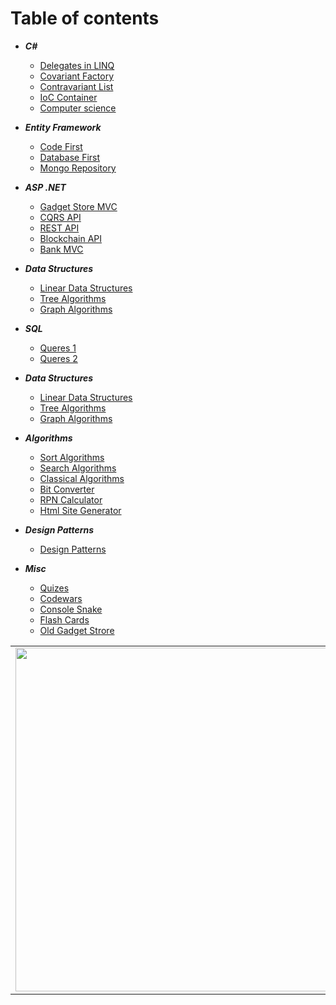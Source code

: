 # Table of contents

- ***C#***
  - [Delegates in LINQ](https://github.com/kolosovpetro/DelegatesInLINQ)
  - [Covariant Factory](https://github.com/kolosovpetro/CovariantFactory)
  - [Contravariant List](https://github.com/kolosovpetro/ContravariantList)
  - [IoC Container](https://github.com/kolosovpetro/IoC-Container)
  - [Computer science](https://github.com/kolosovpetro/Computer-Science)
  
- ***Entity Framework***
  - [Code First](https://github.com/kolosovpetro/CodeFirstEntityFrameworkCore)
  - [Database First](https://github.com/kolosovpetro/DatabaseFirstEntityFrameworkCore)
  - [Mongo Repository](https://github.com/kolosovpetro/MongoDb-Repository)
  
- ***ASP .NET***
  - [Gadget Store MVC](https://github.com/kolosovpetro/Gadget-Store-MVC)
  - [CQRS API](https://github.com/kolosovpetro/CQRS-Api)
  - [REST API](https://github.com/kolosovpetro/Rest-Api)
  - [Blockchain API](https://github.com/kolosovpetro/Blockchain-Api)
  - [Bank MVC](https://github.com/kolosovpetro/BankMVC)
  
- ***Data Structures***
  - [Linear Data Structures](https://github.com/kolosovpetro/Data-Structures)
  - [Tree Algorithms](https://github.com/kolosovpetro/Tree-Algorithms)
  - [Graph Algorithms](https://github.com/kolosovpetro/Graph-Algorithms)

- ***SQL***
  - [Queres 1](https://github.com/kolosovpetro/Rental-SQL-Database)
  - [Queres 2](https://github.com/kolosovpetro/SQL_Course)
  
- ***Data Structures***
  - [Linear Data Structures](https://github.com/kolosovpetro/Data-Structures)
  - [Tree Algorithms](https://github.com/kolosovpetro/Tree-Algorithms)
  - [Graph Algorithms](https://github.com/kolosovpetro/Graph-Algorithms)
  
- ***Algorithms***
  - [Sort Algorithms](https://github.com/kolosovpetro/Sort-Algorithms)
  - [Search Algorithms](https://github.com/kolosovpetro/Search-Algorithms)
  - [Classical Algorithms](https://github.com/kolosovpetro/Classical-Algorithms)
  - [Bit Converter](https://github.com/kolosovpetro/Bit-Converter)
  - [RPN Calculator](https://github.com/kolosovpetro/RpnCalculator)
  - [Html Site Generator](https://github.com/kolosovpetro/Html-Code-Generator)
  
- ***Design Patterns***
  - [Design Patterns](https://github.com/kolosovpetro/Design-Patterns)
  
- ***Misc***
  - [Quizes](https://github.com/kolosovpetro/Computer-Science-Quizlet)
  - [Codewars](https://github.com/kolosovpetro/Code-Wars)
  - [Console Snake](https://github.com/kolosovpetro/ConsoleSnake)
  - [Flash Cards](https://github.com/kolosovpetro/Flash-Cards)
  - [Old Gadget Strore](https://github.com/kolosovpetro/Gadget-Store)
  
<center>
  <table>
  <tr>
      <td><img width="550px" align="left" src="https://github-readme-stats.vercel.app/api?username=kolosovpetro&show_icons=true&hide_border=true&count_private=true&layout=compact" /></td>
      <td><img width="550px" align="left" src="https://github-readme-stats.vercel.app/api/top-langs/?username=kolosovpetro&hide=html&layout=compact" /></td>
  </tr>   
</table>
</center>
